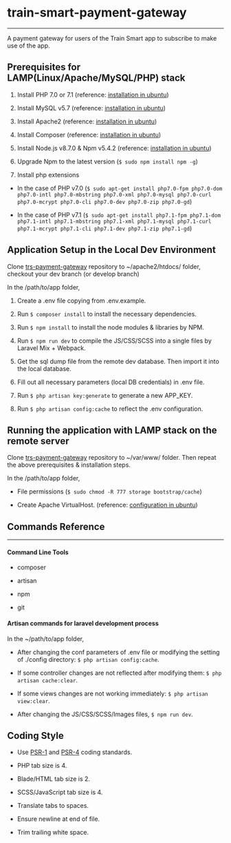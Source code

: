 # train-smart-payment-gateway
***

A payment gateway for users of the Train Smart app to subscribe to make use of the app.


## Prerequisites for LAMP(Linux/Apache/MySQL/PHP) stack

1) Install PHP 7.0 or 7.1 (reference: [installation in ubuntu](https://tecadmin.net/install-php-7-on-ubuntu/))

2) Install MySQL v5.7 (reference: [installation in ubuntu](https://www.digitalocean.com/community/tutorials/how-to-install-mysql-on-ubuntu-14-04))

3) Install Apache2 (reference: [installation in ubuntu](https://www.digitalocean.com/community/tutorials/how-to-install-linux-apache-mysql-php-lamp-stack-on-ubuntu-16-04))

4) Install Composer (reference: [installation in ubuntu](https://www.digitalocean.com/community/tutorials/how-to-install-and-use-composer-on-ubuntu-14-04))

5) Install Node.js v8.7.0 & Npm v5.4.2 (reference: [installation in ubuntu](https://askubuntu.com/questions/594656/how-to-install-the-latest-versions-of-nodejs-and-npm-for-ubuntu-14-04-lts))

6) Upgrade Npm to the latest version (`$ sudo npm install npm -g`)

7) Install php extensions 

- In the case of PHP v7.0 (`$ sudo apt-get install php7.0-fpm php7.0-dom php7.0-intl php7.0-mbstring php7.0-xml php7.0-mysql php7.0-curl php7.0-mcrypt php7.0-cli php7.0-dev php7.0-zip php7.0-gd`)

- In the case of PHP v7.1 (`$ sudo apt-get install php7.1-fpm php7.1-dom php7.1-intl php7.1-mbstring php7.1-xml php7.1-mysql php7.1-curl php7.1-mcrypt php7.1-cli php7.1-dev php7.1-zip php7.1-gd`)


## Application Setup in the Local Dev Environment

Clone [trs-payment-gateway](https://github.com/throwsmartdev/trs-payment-gateway.git) repository to ~/apache2/htdocs/ folder, checkout your dev branch (or develop branch)

In the /path/to/app folder,

1) Create a .env file copying from .env.example.

2) Run `$ composer install` to install the necessary dependencies.

3) Run `$ npm install` to install the node modules & libraries by NPM. 

4) Run `$ npm run dev` to compile the JS/CSS/SCSS into a single files by Laravel Mix + Webpack.

5) Get the sql dump file from the remote dev database. Then import it into the local database.

6) Fill out all necessary parameters (local DB credentials) in .env file.

7) Run `$ php artisan key:generate` to generate a new APP_KEY.

8) Run `$ php artisan config:cache` to reflect the .env configuration.


## Running the application with LAMP stack on the remote server

Clone [trs-payment-gateway](https://github.com/throwsmartdev/trs-payment-gateway.git) repository to ~/var/www/ folder. Then repeat the above prerequisites & installation steps.

In the /path/to/app folder,

- File permissions (`$ sudo chmod -R 777 storage bootstrap/cache`)

- Create Apache VirtualHost. (reference: [configuration in ubuntu](https://tecadmin.net/install-laravel-framework-on-ubuntu/))


## Commands Reference
***

#### Command Line Tools

- composer

- artisan

- npm

- git

#### Artisan commands for laravel development process

In the ~/path/to/app folder,

- After changing the conf parameters of .env file or modifying the setting of ./config directory: `$ php artisan config:cache`.

- If some controller changes are not reflected after modifying them: `$ php artisan cache:clear`.

- If some views changes are not working immediately: `$ php artisan view:clear`.

- After changing the JS/CSS/SCSS/Images files, `$ npm run dev`. 


## Coding Style

- Use [PSR-1](https://github.com/php-fig/fig-standards/blob/master/accepted/PSR-1-basic-coding-standard.md) and [PSR-4](http://www.php-fig.org/psr/psr-4/) coding standards.

- PHP tab size is 4.

- Blade/HTML tab size is 2.

- SCSS/JavaScript tab size is 4.

- Translate tabs to spaces.

- Ensure newline at end of file.

- Trim trailing white space.
